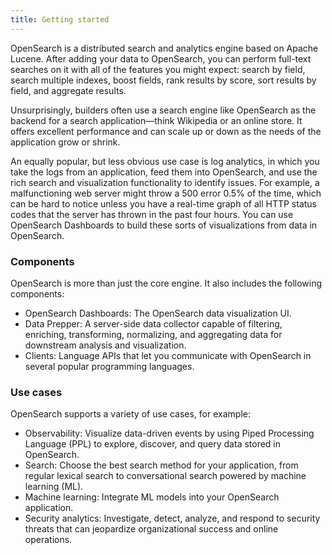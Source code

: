 ```yaml
---
title: Getting started
---
```


OpenSearch is a distributed search and analytics engine based on Apache Lucene. After adding your data to OpenSearch, you can perform full-text searches on it with all of the features you might expect: search by field, search multiple indexes, boost fields, rank results by score, sort results by field, and aggregate results.

Unsurprisingly, builders often use a search engine like OpenSearch as the backend for a search application—think Wikipedia or an online store. It offers excellent performance and can scale up or down as the needs of the application grow or shrink.

An equally popular, but less obvious use case is log analytics, in which you take the logs from an application, feed them into OpenSearch, and use the rich search and visualization functionality to identify issues. For example, a malfunctioning web server might throw a 500 error 0.5% of the time, which can be hard to notice unless you have a real-time graph of all HTTP status codes that the server has thrown in the past four hours. You can use OpenSearch Dashboards to build these sorts of visualizations from data in OpenSearch.

### Components

OpenSearch is more than just the core engine. It also includes the following components:

- OpenSearch Dashboards: The OpenSearch data visualization UI.
- Data Prepper: A server-side data collector capable of filtering, enriching, transforming, normalizing, and aggregating data for downstream analysis and visualization.
- Clients: Language APIs that let you communicate with OpenSearch in several popular programming languages.

### Use cases

OpenSearch supports a variety of use cases, for example:

- Observability: Visualize data-driven events by using Piped Processing Language (PPL) to explore, discover, and query data stored in OpenSearch.
- Search: Choose the best search method for your application, from regular lexical search to conversational search powered by machine learning (ML).
- Machine learning: Integrate ML models into your OpenSearch application.
- Security analytics: Investigate, detect, analyze, and respond to security threats that can jeopardize organizational success and online operations.